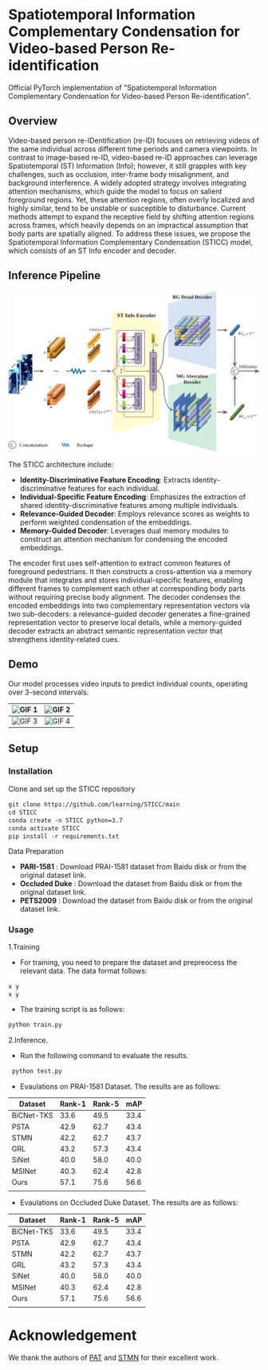 # Spatiotemporal Information Complementary Condensation for Video-based Person Re-identification
Official PyTorch implementation of "Spatiotemporal Information Complementary Condensation for Video-based Person Re-identification". 

## Overview
Video-based person re-IDentification (re-ID) focuses on retrieving videos of the same individual across different time periods and camera viewpoints. In contrast to image-based re-ID, video-based re-ID approaches can leverage Spatiotemporal (ST) Information (Info); however, it still grapples with key challenges, such as occlusion, inter-frame body misalignment, and background interference. A widely adopted strategy involves integrating attention mechanisms, which guide the model to focus on salient foreground regions. Yet, these attention regions, often overly localized and highly similar, tend to be unstable or susceptible to disturbance. Current methods attempt to expand the receptive field by shifting attention regions across frames, which heavily depends on an impractical assumption that body parts are spatially aligned. To address these issues, we propose the Spatiotemporal Information Complementary Condensation (STICC) model, which consists of an ST Info encoder and decoder.

## Inference Pipeline

![Inference Pipeline](./figures/STICC.png)

The STICC architecture include:
- **Identity-Discriminative Feature Encoding**: Extracts identity-discriminative features for each individual.
- **Individual-Specific Feature Encoding**: Emphasizes the extraction of shared identity-discriminative features among multiple individuals.
- **Relevance-Guided Decoder**: Employs relevance scores as weights to perform weighted condensation of the embeddings.
- **Memory-Guided Decoder**: Leverages dual memory modules to construct an attention mechanism for condensing the encoded embeddings. 

The encoder first uses self-attention to extract common features of foreground pedestrians. It then constructs a cross-attention via a memory module that integrates and stores individual-specific features, enabling different frames to complement each other at corresponding body parts without requiring precise body alignment. The decoder condenses the encoded embeddings into two complementary representation vectors via two sub-decoders: a relevance-guided decoder generates a fine-grained representation vector to preserve local details, while a memory-guided decoder extracts an abstract semantic representation vector that strengthens identity-related cues.  

## Demo

Our model processes video inputs to predict individual counts, operating over 3-second intervals.

| ![GIF 1](./figures/scene1.gif) | ![GIF 2](./figures/scene2.gif) |
| :---: | :---: |
| ![GIF 3](./figures/scene3.gif) | ![GIF 4](./figures/scene4.gif) |

## Setup

### Installation

Clone and set up the STICC repository

```
git clone https://github.com/learning/STICC/main
cd STICC
conda create -n STICC python=3.7
conda activate STICC
pip install -r requirements.txt
```

Data Preparation
- **PARI-1581** : Download PRAI-1581 dataset from Baidu disk or from the original dataset link.
- **Occluded Duke** : Download the dataset from Baidu disk or from the original dataset link.
- **PETS2009** : Download the dataset from Baidu disk or from the original dataset link.


### Usage
1.Training
  * For training, you need to prepare the dataset and prepreocess the relevant data. The data format follows:
   ```
   x y
   x y
   ```
   * The training script is as follows:
   ``` bash
   python train.py
   ```
2.Inference.
   * Run the following command to evaluate the results.
   ``` bash
    python test.py
   ```
   * Evaulations on PRAI-1581 Dataset. The results are as follows:

| Dataset | Rank-1 | Rank-5 | mAP|
| ------ | --- | --- | --- |
| BiCNet-TKS | 33.6 | 49.5| 33.4|
| PSTA | 42.9 | 62.7| 43.4|
| STMN | 42.2 | 62.7| 43.7|
| GRL | 43.2 | 57.3| 43.4|
| SiNet  | 40.0 | 58.0| 40.0|
| MSINet | 40.3 | 62.4| 42.8|
| Ours | 57.1 | 75.6| 56.6|
||

  * Evaulations on Occluded Duke Dataset. The results are as follows:

| Dataset | Rank-1 | Rank-5 | mAP|
| ------ | --- | --- | --- |
| BiCNet-TKS | 33.6 | 49.5| 33.4|
| PSTA | 42.9 | 62.7| 43.4|
| STMN | 42.2 | 62.7| 43.7|
| GRL | 43.2 | 57.3| 43.4|
| SiNet  | 40.0 | 58.0| 40.0|
| MSINet | 40.3 | 62.4| 42.8|
| Ours | 57.1 | 75.6| 56.6|
||


# Acknowledgement

We thank the authors of [PAT](https://arxiv.org/pdf/2106.04095) and [STMN](https://cvlab-yonsei.github.io/projects/STMN) for their excellent work.
